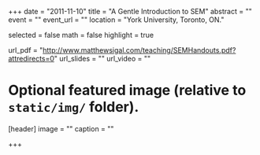 +++
date = "2011-11-10"
title = "A Gentle Introduction to SEM"
abstract = ""
event = ""
event_url = ""
location = "York University, Toronto, ON."

selected = false
math = false
highlight = true

url_pdf = "http://www.matthewsigal.com/teaching/SEMHandouts.pdf?attredirects=0"
url_slides = ""
url_video = ""

# Optional featured image (relative to `static/img/` folder).
[header]
image = ""
caption = ""

+++
